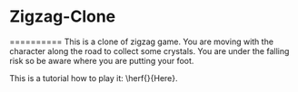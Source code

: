 # Zigzag-Clone
==========
This is a clone of zigzag game. You are moving with the character along the road to collect some crystals. You are under the falling risk so be aware where you are putting your foot. 

This is a tutorial how to play it: \herf{}{Here}.
